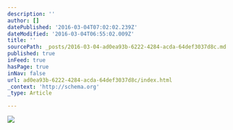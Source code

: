 ```yaml
---
description: ''
author: []
datePublished: '2016-03-04T07:02:02.239Z'
dateModified: '2016-03-04T06:55:02.009Z'
title: ''
sourcePath: _posts/2016-03-04-ad0ea93b-6222-4284-acda-64def3037d8c.md
published: true
inFeed: true
hasPage: true
inNav: false
url: ad0ea93b-6222-4284-acda-64def3037d8c/index.html
_context: 'http://schema.org'
_type: Article

---
```

![](https://the-grid-user-content.s3-us-west-2.amazonaws.com/456b15c8-cd4f-4fc0-ba49-53624737b8d6.png)